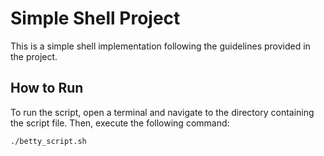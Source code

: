 # Simple Shell Project

This is a simple shell implementation following the guidelines provided in the project.

## How to Run

To run the script, open a terminal and navigate to the directory containing the script file. Then, execute the following command:

```bash
./betty_script.sh

